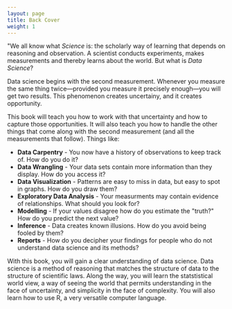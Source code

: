 ```yaml
---
layout: page
title: Back Cover
weight: 1
---
```


"We all know what _Science_ is: the scholarly way of learning that depends on reasoning and observation. A scientist conducts experiments, makes measurements and thereby learns about the world. But what is _Data Science_?

Data science begins with the second measurement. Whenever you measure the same thing twice—provided you measure it precisely enough—you will get two results. This phenomenon creates uncertainy, and it creates opportunity.

This book will teach you how to work with that uncertainty and how to capture those opportunities. It will also teach you how to handle the other things that come along with the second measurement (and all the measurements that follow). Things like:

* **Data Carpentry** - You now have a history of observations to keep track of. How do you do it?
* **Data Wrangling** - Your data sets contain more information than they display. How do you access it?
* **Data Visualization** - Patterns are easy to miss in data, but easy to spot in graphs. How do you draw them?
* **Exploratory Data Analysis** - Your measurments may contain evidence of relationships. What should you look for?
* **Modelling** - If your values disagree how do you estimate the "truth?" How do you predict the next value? 
* **Inference** - Data creates known illusions. How do you avoid being fooled by them?
* **Reports** - How do you decipher your findings for people who do not understand data science and its methods?

With this book, you will gain a clear understanding of data science. Data science is a method of reasoning that matches the structure of data to the structure of scientific laws. Along the way, you will learn the statstistical world view, a way of seeing the world that permits understanding in the face of uncertainty, and simplicity in the face of complexity. You will also learn how to use R, a very versatile computer language.


